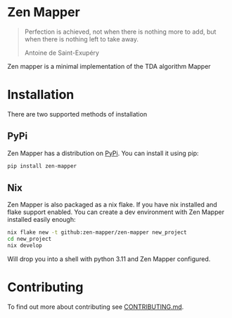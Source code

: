 # Zen Mapper

> Perfection is achieved, not when there is nothing more to add, but when there
> is nothing left to take away.
>
> Antoine de Saint-Exupéry

Zen mapper is a minimal implementation of the TDA algorithm Mapper

# Installation

There are two supported methods of installation

## PyPi

Zen Mapper has a distribution on [PyPi](https://pypi.org/project/zen-mapper/).
You can install it using pip:
```sh
pip install zen-mapper
```

## Nix

Zen Mapper is also packaged as a nix flake. If you have nix installed and flake
support enabled. You can create a dev environment with Zen Mapper installed
easily enough:
```sh
nix flake new -t github:zen-mapper/zen-mapper new_project
cd new_project
nix develop
```
Will drop you into a shell with python 3.11 and Zen Mapper configured.

# Contributing

To find out more about contributing see
[CONTRIBUTING.md](blob/main/CONTRIBUTING.md).

